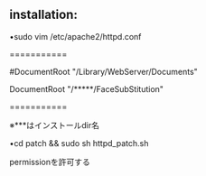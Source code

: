 installation:
 -----------------

 •sudo vim /etc/apache2/httpd.conf

  ===========

  #DocumentRoot "/Library/WebServer/Documents"

  DocumentRoot "/*****/FaceSubStitution"

  ===========

  ※***はインストールdir名

 •cd patch && sudo sh httpd_patch.sh

   permissionを許可する

